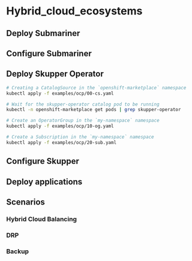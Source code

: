 # Hybrid_cloud_ecosystems

## Deploy Submariner

## Configure Submariner

## Deploy Skupper Operator

```sh
# Creating a CatalogSource in the `openshift-marketplace` namespace
kubectl apply -f examples/ocp/00-cs.yaml

# Wait for the skupper-operator catalog pod to be running
kubectl -n openshift-marketplace get pods | grep skupper-operator

# Create an OperatorGroup in the `my-namespace` namespace
kubectl apply -f examples/ocp/10-og.yaml

# Create a Subscription in the `my-namespace` namespace
kubectl apply -f examples/ocp/20-sub.yaml
```

## Configure Skupper

## Deploy applications

## Scenarios

### Hybrid Cloud Balancing

### DRP

### Backup
